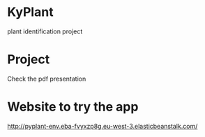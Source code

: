 # KyPlant
plant identification project


# Project
Check the pdf presentation

# Website to try the app
http://pyplant-env.eba-fvyxzp8g.eu-west-3.elasticbeanstalk.com/
